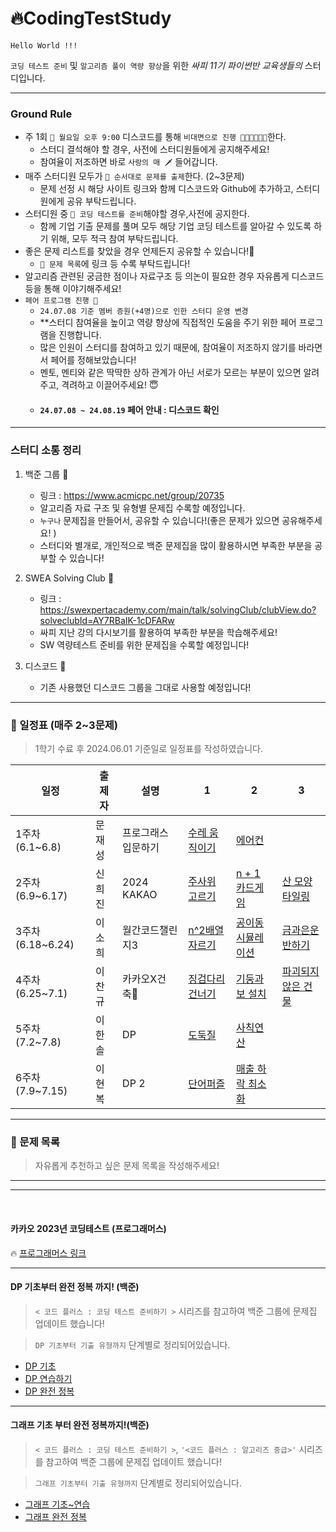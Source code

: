 # 🔥CodingTestStudy
```
Hello World !!!
```
 `코딩 테스트 준비` 및 `알고리즘 풀이 역량 향상`을 위한 *싸피 11기 파이썬반 교육생들의* 스터디입니다. 
 <hr>

 ### Ground Rule

 - 주 1회 `📍 월요일 오후 9:00`  디스코드를 통해 `비대면으로 진행 👩🏻‍💻🧑🏻‍💻`한다.
    - 스터디 결석해야 할 경우, 사전에 스터디원들에게 공지해주세요!
    - 참여율이 저조하면 바로 `사랑의 매 🗡` 들어갑니다. 
- 매주 스터디원 모두가 `📍 순서대로 문제를 출제`한다. (2~3문제) 
    - 문제 선정 시 해당 사이트 링크와 함께 디스코드와 Github에 추가하고, 스터디원에게 공유 부탁드립니다. 
- 스터디원 중 `📍 코딩 테스트를 준비`해야할 경우,사전에 공지한다.
    -  함께 기업 기출 문제를 풀며 모두 해당 기업 코딩 테스트를 알아갈 수 있도록 하기 위해, 모두 적극 참여 부탁드립니다. 
- 좋은 문제 리스트를 찾았을 경우 언제든지 공유할 수 있습니다!🤗
    - `📍 문제 목록`에 링크 등 수록 부탁드립니다!
- 알고리즘 관련된 궁금한 점이나 자료구조 등 의논이 필요한 경우 자유롭게 디스코드 등을 통해 이야기해주세요!
- `페어 프로그램 진행 🏓` 
    - `24.07.08 기준 멤버 증원(+4명)으로 인한 스터디 운영 변경`
    - **스터디 참여율을 높이고 역량 향상에 직접적인 도움을 주기 위한 페어 프로그램을 진행합니다.
    - 많은 인원이 스터디를 참여하고 있기 때문에, 참여율이 저조하지 않기를 바라면서 페어를 정해보았습니다!
    - 멘토, 멘티와 같은 딱딱한 상하 관계가 아닌 서로가 모르는 부분이 있으면 알려주고, 격려하고 이끌어주세요! 😇
    - ####  `24.07.08 ~ 24.08.19` 페어 안내 : 디스코드 확인 
      

<hr>

### 스터디 소통 정리

1. 백준 그룹 🤖
    - 링크 : https://www.acmicpc.net/group/20735
    - 알고리즘 자료 구조 및 유형별 문제집 수록할 예정입니다.
    - `누구나` 문제집을 만들어서, 공유할 수 있습니다!(좋은 문제가 있으면 공유해주세요! )
    - 스터디와 별개로, 개인적으로 백준 문제집을 많이 활용하시면 부족한 부분을 공부할 수 있습니다!

2. SWEA Solving Club 💙
    - 링크 : https://swexpertacademy.com/main/talk/solvingClub/clubView.do?solveclubId=AY7RBaIK-1cDFARw
    - 싸피 지난 강의 다시보기를 활용하여 부족한 부분을 학습해주세요!
    - SW 역량테스트 준비를 위한 문제집을 수록할 예정입니다!
    

3. 디스코드 👾
    - 기존 사용했던 디스코드 그룹을 그대로 사용할 예정입니다!


<hr>

### 📆 일정표 (매주 2~3문제)
> 1학기 수료 후 2024.06.01 기준일로 일정표를 작성하였습니다. 

| 일정              | 출제자 | 설명                | 1                                                                            |2   |3    |
|-----------------|---------|---------------------|------------------------------------------------------------------------------|----------|----------|
| 1주차 (6.1~6.8)   | 문재성 | 프로그래스 입문하기 | [수레 움직이기](https://school.programmers.co.kr/learn/courses/30/lessons/250134)  | [에어컨](https://school.programmers.co.kr/learn/courses/30/lessons/250134) ||
| 2주차 (6.9~6.17)  | 신희진 | 2024 KAKAO | [주사위 고르기](https://school.programmers.co.kr/learn/courses/30/lessons/258709)  | [n + 1 카드게임](https://school.programmers.co.kr/learn/courses/30/lessons/258707) | [산 모양 타일링](https://school.programmers.co.kr/learn/courses/30/lessons/258705) |
| 3주차 (6.18~6.24) | 이소희 |월간코드챌린지3| [n^2배열 자르기](https://school.programmers.co.kr/learn/courses/30/lessons/87390) | [공이동시뮬레이션](https://school.programmers.co.kr/learn/courses/30/lessons/87391)|[금과은운반하기](https://school.programmers.co.kr/learn/courses/30/lessons/86053)|
| 4주차 (6.25~7.1)  | 이찬규 |카카오X건축| [징검다리 건너기](https://school.programmers.co.kr/learn/courses/30/lessons/64062) | [기둥과 보 설치](https://school.programmers.co.kr/learn/courses/30/lessons/60061)|[파괴되지 않은 건물](https://school.programmers.co.kr/learn/courses/30/lessons/92344)|
| 5주차 (7.2~7.8)  | 이한솔 |DP| [도둑질](https://school.programmers.co.kr/learn/courses/30/lessons/42897) | [사칙연산](https://school.programmers.co.kr/learn/courses/30/lessons/1843)|
| 6주차 (7.9~7.15)  | 이현복 | DP 2 | [단어퍼즐](https://school.programmers.co.kr/learn/courses/30/lessons/12983) | [매출 하락 최소화](https://school.programmers.co.kr/learn/courses/30/lessons/72416)||

<hr>

### 🚀 문제 목록

> 자유롭게 추천하고 싶은 문제 목록을 작성해주세요! 

<hr>
<hr>
<br>


#### 카카오 2023년 코딩테스트 (프로그래머스)

🔥 [프로그래머스 링크](https://school.programmers.co.kr/learn/challenges?order=recent&partIds=37527)

<hr>

#### DP 기초부터 완전 정복 까지! (백준)
> `< 코드 플러스 : 코딩 테스트 준비하기 >` 시리즈를 참고하여 백준 그룹에 문제집 업데이트 했습니다!

> `DP 기초부터 기출 유형까지` 단계별로 정리되어있습니다.

-  [DP 기초](https://www.acmicpc.net/group/workbook/view/20735/70521)   
- [DP 연습하기](https://www.acmicpc.net/group/workbook/view/20735/70523)
- [DP 완전 정복](https://www.acmicpc.net/group/workbook/view/20735/70524)

<hr>

#### 그래프 기초 부터 완전 정복까지!(백준)

> `< 코드 플러스 : 코딩 테스트 준비하기 >`, `'<코드 플러스 : 알고리즈 중급>'` 시리즈를 참고하여 백준 그룹에 문제집 업데이트 했습니다!

> `그래프 기초부터 기출 유형까지` 단계별로 정리되어있습니다.
- [그래프 기초~연습](https://www.acmicpc.net/group/workbook/view/20735/70522)
- [그래프 완전 정복](https://www.acmicpc.net/group/workbook/view/20735/70525)
